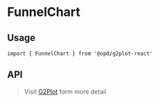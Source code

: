 # FunnelChart

## Usage

```tsx | pure
import { FunnelChart } from '@opd/g2plot-react'
```

## API

<API id="FunnelChart"></API>

> Visit [G2Plot](https://g2plot.antv.antgroup.com/api/plot-api) form more detail
